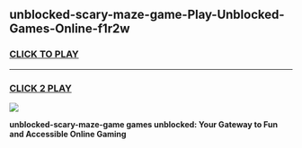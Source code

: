 
## unblocked-scary-maze-game-Play-Unblocked-Games-Online-f1r2w
<h3>
<a href="https://premium76.site?title=unblocked-scary-maze-game&ref=25A">CLICK TO PLAY</a></h3>
<hr>

<h3>
<a href="https://premium76.site?title=unblocked-scary-maze-game&ref=25A">CLICK 2 PLAY</a>
  
</h3>

<a href="https://premium76.site?title=unblocked-scary-maze-game&ref=25A"><img src="https://clearcache.store/games.png"></a>


**unblocked-scary-maze-game games unblocked: Your Gateway to Fun and Accessible Online Gaming**
